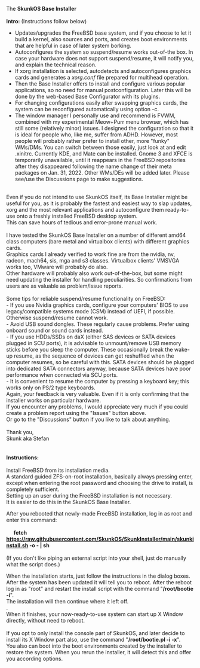The <b>SkunkOS Base Installer</b><br>
<br>
<b>Intro:</b> (Instructions follow below)<br>
- Updates/upgrades the FreeBSD base system, and if you choose to let it build a kernel, also sources and ports, and creates boot environments that are helpful in case of later system borking.<br>
- Autoconfigures the system so suspend/resume works out-of-the box. In case your hardware does not support suspend/resume, it will notify you, and explain the technical reason.<br>
- If xorg installation is selected, autodetects and autoconfigures graphics cards and generates a <i>xorg.conf</i> file prepared for multihead operation.<br>
- Then the Base Installer offers to install and configure various popular applications, so no need for manual postconfiguration. Later this will be done by the web-based Base Configurator with its plugins.<br>
- For changing configurations easily after swapping graphics cards, the system can be reconfigured automatically using option -c.<br>
- The window manager I personally use and recommend is FVWM, combined with my experimental Meow+Purr menu browser, which has still some (relatively minor) issues. I designed the configuration so that it is ideal for people who, like me, suffer from ADHD. However, most people will probably rather prefer to install other, more "funky" WMs/DMs. You can switch between those easily, just look at and edit .xinitrc. Currently KDE, and Mate can be installed. Gnome 3 and XFCE is temporarily unavailable, until it reappears in the FreeBSD repositories after they disappeared following the name change of their meta packages on Jan. 31, 2022. Other WMs/DEs will be added later. Please see/use the Discussions page to make suggestions.<br>
<br>
Even if you do not intend to use SkunkOS itself, its Base Installer might be useful for you, as it is probably the fastest and easiest way to slap updates, xorg and the most relevant applications and autoconfigure them ready-to-use onto a freshly installed FreeBSD desktop system.<br>
This can save hours of tedious and error-prone manual work.<br>
<br>
I have tested the SkunkOS Base Installer on a number of different amd64 class computers (bare metal and virtualbox clients) with different graphics cards.<br>
Graphics cards I already verified to work fine are from the nvidia, nv, radeon, mach64, sis, mga and s3 classes. Virtualbox clients' VMSVGA works too, VMware will probably do also.<br>
Other hardware will probably also work out-of-the-box, but some might need updating the installer for handling peculiarities. So confirmations from users are as valuable as problem/issue reports.<br>
<br>
Some tips for reliable suspend/resume functionality on FreeBSD:<br>
- If you use Nvidia graphics cards, configure your computers' BIOS to use legacy/compatible systems mode (CSM) instead of UEFI, if possible. Otherwise suspend/resume cannot work.<br>
- Avoid USB sound dongles. These regularly cause problems. Prefer using onboard sound or sound cards instead.<br>
- If you use HDDs/SSDs on daX (either SAS devices or SATA devices plugged in SCU ports), it is advisable to unmount/remove USB memory sticks before you sleep the computer. These occasionally break the wake-up resume, as the sequence of devices can get reshuffled when the computer resumes, so be careful with this. SATA devices should be plugged into dedicated SATA connectors anyway, because SATA devices have poor performance when connected via SCU ports.<br>
- It is convenient to resume the computer by pressing a keyboard key; this works only on PS/2 type keyboards.
<br>
Again, your feedback is very valuable. Even if it is only confirming that the installer works on particular hardware.<br>
If you encounter any problems, I would appreciate very much if you could create a problem report using the "Issues" button above.<br>
Or go to the "Discussions" button if you like to talk about anything.<br>
<br>
Thank you,<br>
Skunk aka Stefan<br>
<br>
<br>
<b>Instructions:</b><br>
<br>
Install FreeBSD from its installation media.<br>
A standard guided ZFS-on-root installation, basically always pressing enter, except when entering the root password and choosing the drive to install, is completely sufficient.<br>
Setting up an user during the FreeBSD installation is not necessary.<br>
It is easier to do this in the SkunkOS Base Installer.<br>

After you rebooted that newly-made FreeBSD installation, log in as root and enter this command:<br>
<br>
&nbsp;&nbsp;&nbsp;&nbsp; <b>fetch https://raw.githubusercontent.com/SkunkOS/SkunkInstaller/main/skunkinstall.sh -o - | sh</b><br>
<br>
(If you don't like piping an external script into your shell, just do manually what the script does.)<br>

When the installation starts, just follow the instructions in the dialog boxes.<br>
After the system has been updated it will tell you to reboot. After the reboot log in as "root" and restart the install script with the command "<b>/root/bootie -i</b>".<br>
The installation will then continue where it left off.<br>.
<br>
When it finishes, your now-ready-to-use system can start up X Window directly, without need to reboot.<br>
<br>
If you opt to only install the console part of SkunkOS, and later decide to install its X Window part also, use the command "<b>/root/bootie.pl -i -x</b>".<br>
You also can boot into the boot environments created by the installer to restore the system. When you rerun the installer, it will detect this and offer you according options.<br>

